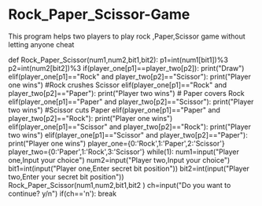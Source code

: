 # Rock_Paper_Scissor-Game
This program helps two players to play rock ,Paper,Scissor game without letting anyone cheat



def Rock_Paper_Scissor(num1,num2,bit1,bit2):
    p1=int(num1[bit1])%3
    p2=int(num2[bit2])%3
    if(player_one[p1]==player_two[p2]):
        print("Draw")
    elif(player_one[p1]=="Rock" and player_two[p2]=="Scissor"):
            print("Player one wins")    #Rock crushes Scissor
    elif(player_one[p1]=="Rock" and player_two[p2]=="Paper"):
        print("Player two wins")        # Paper covers Rock 
    elif(player_one[p1]=="Paper" and player_two[p2]=="Scissor"):
        print("Player two wins")        #Scissor cuts Paper
    elif(player_one[p1]=="Paper" and player_two[p2]=="Rock"):
        print("Player one wins")
    elif(player_one[p1]=="Scissor" and player_two[p2]=="Rock"):
        print("Player two wins")
    elif(player_one[p1]=="Scissor" and player_two[p2]=="Paper"):
        print("Player one wins")
player_one={0:'Rock',1:'Paper',2:'Scissor'}
player_two={0:'Paper',1:'Rock',3:'Scissor'}
while(1):
    num1=input("Player one,Input your choice")
    num2=input("Player two,Input your choice")
    bit1=int(input("Player one,Enter secret bit position"))
    bit2=int(input("Player two,Enter your secret bit position"))
    Rock_Paper_Scissor(num1,num2,bit1,bit2 )
    ch=input("Do you want to continue? y/n")
    if(ch=='n'):
        break
    

